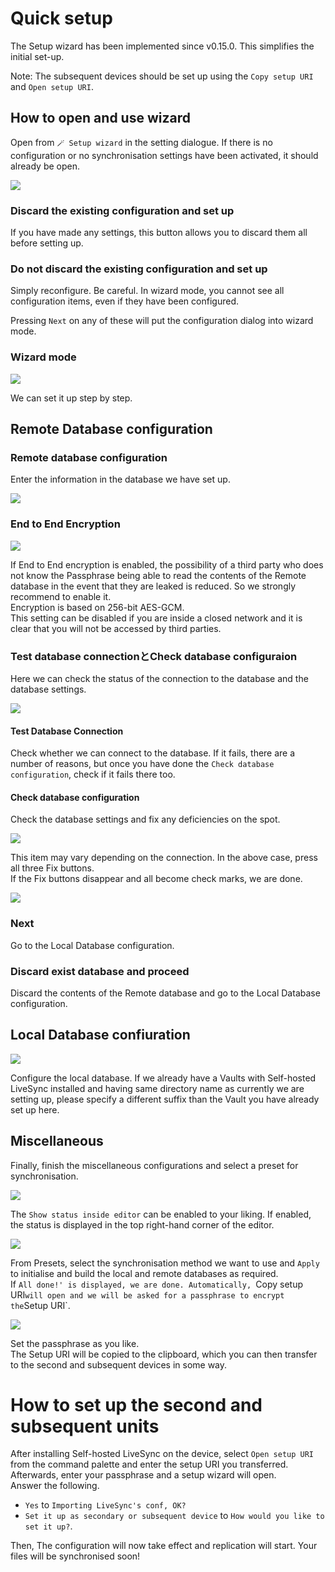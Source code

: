 # Quick setup
The Setup wizard has been implemented since v0.15.0. This simplifies the initial set-up.

Note: The subsequent devices should be set up using the `Copy setup URI` and `Open setup URI`.

## How to open and use wizard
Open from `🪄 Setup wizard` in the setting dialogue. If there is no configuration or no synchronisation settings have been activated, it should already be open.

![](../images/quick_setup_1.png)

### Discard the existing configuration and set up
If you have made any settings, this button allows you to discard them all before setting up.

### Do not discard the existing configuration and set up
Simply reconfigure. Be careful. In wizard mode, you cannot see all configuration items, even if they have been configured.

Pressing `Next` on any of these will put the configuration dialog into wizard mode.

### Wizard mode

![](../images/quick_setup_2.png)

We can set it up step by step.

## Remote Database configuration

### Remote database configuration 

Enter the information in the database we have set up.  

![](../images/quick_setup_3.png)  

### End to End Encryption

![](../images/quick_setup_4.png)

If End to End encryption is enabled, the possibility of a third party who does not know the Passphrase being able to read the contents of the Remote database in the event that they are leaked is reduced. So we strongly recommend to enable it.  
Encryption is based on 256-bit AES-GCM.  
This setting can be disabled if you are inside a closed network and it is clear that you will not be accessed by third parties.

### Test database connectionとCheck database configuraion

Here we can check the status of the connection to the database and the database settings.  

![](../images/quick_setup_5.png)  

#### Test Database Connection
Check whether we can connect to the database. If it fails, there are a number of reasons, but once you have done the `Check database configuration`, check if it fails there too.

#### Check database configuration

Check the database settings and fix any deficiencies on the spot.

![](../images/quick_setup_6.png)

This item may vary depending on the connection. In the above case, press all three Fix buttons.  
If the Fix buttons disappear and all become check marks, we are done.

![](../images/quick_setup_7.png)

### Next 
Go to the Local Database configuration.

### Discard exist database and proceed
Discard the contents of the Remote database and go to the Local Database configuration.

## Local Database confiuration

![](../images/quick_setup_8.png)

Configure the local database. If we already have a Vaults with Self-hosted LiveSync installed and having same directory name as currently we are setting up, please specify a different suffix than the Vault you have already set up here.

## Miscellaneous
Finally, finish the miscellaneous configurations and select a preset for synchronisation.

![](../images/quick_setup_9_1.png)

The `Show status inside editor` can be enabled to your liking. If enabled, the status is displayed in the top right-hand corner of the editor.

![](../images/quick_setup_9_2.png)

From Presets, select the synchronisation method we want to use and `Apply` to initialise and build the local and remote databases as required.  
If `All done!' is displayed, we are done. Automatically, `Copy setup URI` will open and we will be asked for a passphrase to encrypt the `Setup URI`.

![](../images/quick_setup_10.png)

Set the passphrase as you like.  
The Setup URI will be copied to the clipboard, which you can then transfer to the second and subsequent devices in some way.

# How to set up the second and subsequent units
After installing Self-hosted LiveSync on the device, select `Open setup URI` from the command palette and enter the setup URI you transferred. Afterwards, enter your passphrase and a setup wizard will open.  
Answer the following.

- `Yes` to `Importing LiveSync's conf, OK?`
- `Set it up as secondary or subsequent device` to `How would you like to set it up?`.

Then, The configuration will now take effect and replication will start. Your files will be synchronised soon!